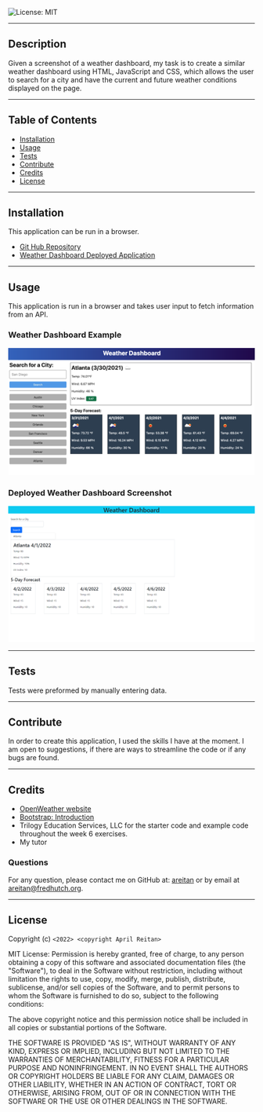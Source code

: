 ![License: MIT](https://img.shields.io/badge/License-MIT-yellow.svg)

---
## Description

Given a screenshot of a weather dashboard, my task is to create a similar weather dashboard using HTML, JavaScript and CSS, which allows the user to search for a city and have the current and future weather conditions displayed on the page.

---
## Table of Contents

  - [Installation](#installation)
  - [Usage](#usage)
  - [Tests](#tests)
  - [Contribute](#contribute)
  - [Credits](#credits)
  - [License](#license)


---
## Installation

This application can be run in a browser.

- [Git Hub Repository](https://github.com/areitan/Weather_Dashboard)
- [Weather Dashboard Deployed Application](https://areitan.github.io/Weather_Dashboard/)


---
## Usage

This application is run in a browser and takes user input to fetch information from an API. 

### Weather Dashboard Example
![Weather Dashboard Example](./assets/images/06-server-side-apis-homework-demo.png)

### Deployed Weather Dashboard Screenshot
![Deployed Weather Dashboard Screenshot](./assets/images/Weather_Dashboard.png)


---
## Tests

Tests were preformed by manually entering data.


--- 
## Contribute

In order to create this application, I used the skills I have at the moment. I am open to suggestions, if there are ways to streamline the code or if any bugs are found.

---
## Credits

- [OpenWeather website](https://openweathermap.org/)
- [Bootstrap: Introduction](https://getbootstrap.com/docs/5.1/getting-started/introduction/)
- Trilogy Education Services, LLC for the starter code and example code throughout the week 6 exercises.
- My tutor

### Questions

For any question, please contact me on GitHub at: [areitan](https://github.com/areitan) or by email at <areitan@fredhutch.org>.

---

## License

Copyright (c) ```<2022> <copyright April Reitan>```

MIT License:
Permission is hereby granted, free of charge, to any person obtaining a copy
of this software and associated documentation files (the "Software"), to deal
in the Software without restriction, including without limitation the rights
to use, copy, modify, merge, publish, distribute, sublicense, and/or sell
copies of the Software, and to permit persons to whom the Software is
furnished to do so, subject to the following conditions:

The above copyright notice and this permission notice shall be included in all
copies or substantial portions of the Software.

THE SOFTWARE IS PROVIDED "AS IS", WITHOUT WARRANTY OF ANY KIND, EXPRESS OR
IMPLIED, INCLUDING BUT NOT LIMITED TO THE WARRANTIES OF MERCHANTABILITY,
FITNESS FOR A PARTICULAR PURPOSE AND NONINFRINGEMENT. IN NO EVENT SHALL THE
AUTHORS OR COPYRIGHT HOLDERS BE LIABLE FOR ANY CLAIM, DAMAGES OR OTHER
LIABILITY, WHETHER IN AN ACTION OF CONTRACT, TORT OR OTHERWISE, ARISING FROM,
OUT OF OR IN CONNECTION WITH THE SOFTWARE OR THE USE OR OTHER DEALINGS IN THE
SOFTWARE.